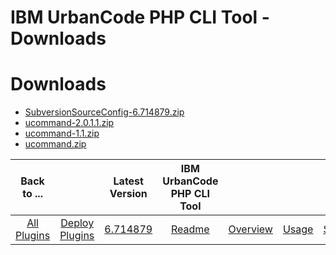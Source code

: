 
IBM UrbanCode PHP CLI Tool - Downloads
======================================

# Downloads

- [SubversionSourceConfig-6.714879.zip](https://raw.githubusercontent.com/UrbanCode/IBM-UCD-PLUGINS/main/files/PHPCLI/SubversionSourceConfig-6.714879.zip)
- [ucommand-2.0.1.1.zip](https://raw.githubusercontent.com/UrbanCode/IBM-UCD-PLUGINS/main/files/PHPCLI/ucommand-2.0.1.1.zip)
- [ucommand-1.1.zip](https://raw.githubusercontent.com/UrbanCode/IBM-UCD-PLUGINS/main/files/PHPCLI/ucommand-1.1.zip)
- [ucommand.zip](https://raw.githubusercontent.com/UrbanCode/IBM-UCD-PLUGINS/main/files/PHPCLI/ucommand.zip)

|Back to ...||Latest Version|IBM UrbanCode PHP CLI Tool |||||
| :---: | :---: | :---: | :---: | :---: | :---: | :---: | :---: |
|[All Plugins](../../index.md)|[Deploy Plugins](../README.md)|[6.714879](https://raw.githubusercontent.com/UrbanCode/IBM-UCD-PLUGINS/main/files/PHPCLI/SubversionSourceConfig-6.714879.zip)|[Readme](README.md)|[Overview](overview.md)|[Usage](usage.md)|[Steps](steps.md)|[Setup](setup.md)|
